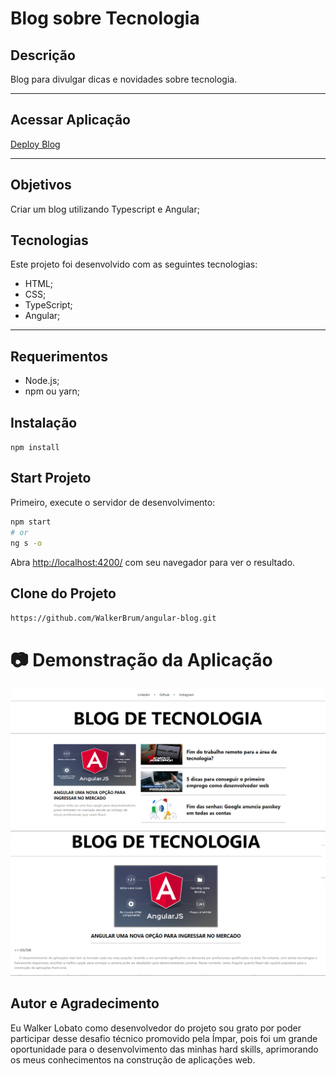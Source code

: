 # **Blog sobre Tecnologia** 

## **Descrição** 
Blog para divulgar dicas e novidades sobre tecnologia. 

<hr>

## **Acessar Aplicação**
[Deploy Blog](https://angular-blog-ashen.vercel.app/)

<hr>

## **Objetivos**
Criar um blog utilizando Typescript e Angular;

## **Tecnologias**
Este projeto foi desenvolvido com as seguintes tecnologias:
- HTML;
- CSS;
- TypeScript;
- Angular;

<hr>

## **Requerimentos**
- Node.js;
- npm ou yarn;

## **Instalação**
`npm install`

## Start Projeto

Primeiro, execute o servidor de desenvolvimento:

```bash
npm start
# or
ng s -o
```

Abra [http://localhost:4200/](http://localhost:4200/) com seu navegador para ver o resultado.

## **Clone do Projeto**
`https://github.com/WalkerBrum/angular-blog.git`

# 📷 Demonstração da Aplicação

<img src="src/assets/images/home-page.png" title="Print screen da página inicial"/>
<img src="src/assets/images/content-page.png" title="Print screen do modal de novo card"/>


## **Autor e Agradecimento**
Eu Walker Lobato como desenvolvedor do projeto sou grato por poder participar desse desafio técnico promovido pela Ímpar, pois foi um grande oportunidade para o desenvolvimento das minhas hard skills, aprimorando os meus conhecimentos na construção de aplicações web.
